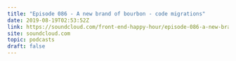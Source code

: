 ```yaml
---
title: "Episode 086 - A new brand of bourbon - code migrations"
date: 2019-08-19T02:53:52Z
link: https://soundcloud.com/front-end-happy-hour/episode-086-a-new-brand-of-bourbon-code-migrations?utm_medium=RSS&utm_source=hune
site: soundcloud.com
topic: podcasts 
draft: false
---
```

